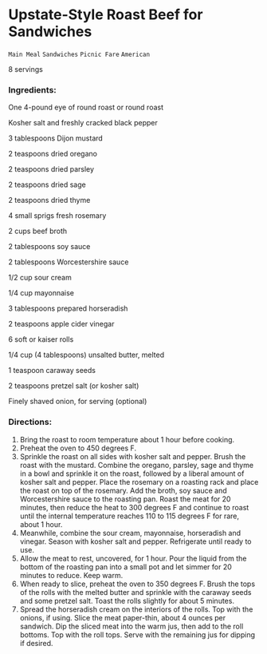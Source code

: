 # Upstate-Style Roast Beef for Sandwiches

`Main Meal` `Sandwiches` `Picnic Fare` `American`

8 servings

### **Ingredients:**

One 4-pound eye of round roast or round roast

Kosher salt and freshly cracked black pepper 

3 tablespoons Dijon mustard 

2 teaspoons dried oregano 

2 teaspoons dried parsley 

2 teaspoons dried sage 

2 teaspoons dried thyme 

4 small sprigs fresh rosemary 

2 cups beef broth 

2 tablespoons soy sauce

2 tablespoons Worcestershire sauce

1/2 cup sour cream 

1/4 cup mayonnaise 

3 tablespoons prepared horseradish 

2 teaspoons apple cider vinegar 

6 soft or kaiser rolls 

1/4 cup (4 tablespoons) unsalted butter, melted 

1 teaspoon caraway seeds 

2 teaspoons pretzel salt (or kosher salt) 

Finely shaved onion, for serving (optional) 

### **Directions:**

1. Bring the roast to room temperature about 1 hour before cooking.
2. Preheat the oven to 450 degrees F.
3. Sprinkle the roast on all sides with kosher salt and pepper. Brush the roast with the mustard. Combine the oregano, parsley, sage and thyme in a bowl and sprinkle it on the roast, followed by a liberal amount of kosher salt and pepper. Place the rosemary on a roasting rack and place the roast on top of the rosemary. Add the broth, soy sauce and Worcestershire sauce to the roasting pan. Roast the meat for 20 minutes, then reduce the heat to 300 degrees F and continue to roast until the internal temperature reaches 110 to 115 degrees F for rare, about 1 hour.
4. Meanwhile, combine the sour cream, mayonnaise, horseradish and vinegar. Season with kosher salt and pepper. Refrigerate until ready to use.
5. Allow the meat to rest, uncovered, for 1 hour. Pour the liquid from the bottom of the roasting pan into a small pot and let simmer for 20 minutes to reduce. Keep warm.
6. When ready to slice, preheat the oven to 350 degrees F. Brush the tops of the rolls with the melted butter and sprinkle with the caraway seeds and some pretzel salt. Toast the rolls slightly for about 5 minutes.
7. Spread the horseradish cream on the interiors of the rolls. Top with the onions, if using. Slice the meat paper-thin, about 4 ounces per sandwich. Dip the sliced meat into the warm jus, then add to the roll bottoms. Top with the roll tops. Serve with the remaining jus for dipping if desired.
